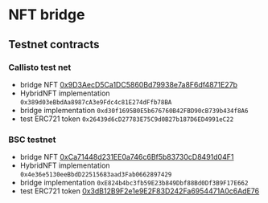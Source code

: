 # NFT bridge

## Testnet contracts

### Callisto test net

- bridge NFT [0x9D3AecD5Ca1DC5860Bd79938e7a8F6df4871E27b](https://testnet-explorer.callisto.network/address/0x9D3AecD5Ca1DC5860Bd79938e7a8F6df4871E27b/transactions)
- HybridNFT implementation `0x389d03eBbdAa8987cA3e9Fdc4c81E274dFfb78BA`
- bridge implementation `0xd30f1695B0E5b676760B42FBD90cB739b434f8A6`
- test ERC721 token `0x26439d6cD27783E75C9d0B27b187D6ED4991eC22`

### BSC testnet

- bridge NFT [0xCa71448d231EE0a746c6Bf5b83730cD8491d04F1](https://testnet.bscscan.com/address/0xca71448d231ee0a746c6bf5b83730cd8491d04f1)
- HybridNFT implementation `0x4e36e5130eeBbdD22515683aad3Fab0662897429`
- bridge implementation `0xE824b4bc3fb59E23b849Dbf88Bd0Df3B9F17E662`
- test ERC721 token [0x3dB12B9F2e1e9E2F83D242Fa6954471A0c6AdE76](https://testnet.bscscan.com/address/0x3db12b9f2e1e9e2f83d242fa6954471a0c6ade76#code)
